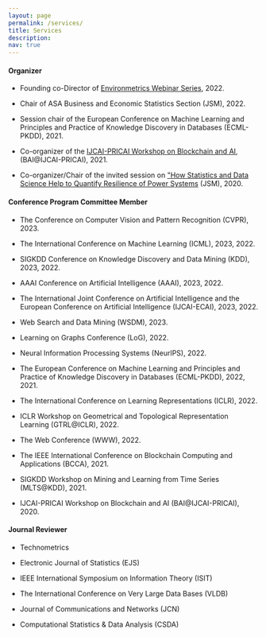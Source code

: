 ```yaml
---
layout: page
permalink: /services/
title: Services
description:
nav: true
---
```


#### Organizer

- Founding co-Director of [Environmetrics Webinar Series](https://www.environmetrics.xyz/), 2022.

- Chair of ASA Business and Economic Statistics Section (JSM), 2022.

- Session chair of the European Conference on Machine Learning and Principles and Practice of Knowledge Discovery in Databases (ECML-PKDD), 2021.

- Co-organizer of the [IJCAI-PRICAI Workshop on Blockchain and AI](https://blockchaindataanalytics.github.io/IJCAI2020/index.html), (BAI@IJCAI-PRICAI), 2021.

- Co-organizer/Chair of the invited session on ["How Statistics and Data Science Help to Quantify Resilience of Power Systems](https://ww2.amstat.org/meetings/jsm/2020/onlineprogram/ActivityDetails.cfm?sessionid=219408) (JSM), 2020.


#### Conference Program Committee Member
- The Conference on Computer Vision and Pattern Recognition (CVPR), 2023.

- The International Conference on Machine Learning (ICML), 2023, 2022.

- SIGKDD Conference on Knowledge Discovery and Data Mining (KDD), 2023, 2022.

- AAAI Conference on Artificial Intelligence (AAAI), 2023, 2022.

- The International Joint Conference on Artificial Intelligence and the European Conference on Artificial Intelligence (IJCAI-ECAI), 2023, 2022.

- Web Search and Data Mining (WSDM), 2023.

- Learning on Graphs Conference (LoG), 2022.

- Neural Information Processing Systems (NeurIPS), 2022.

- The European Conference on Machine Learning and Principles and Practice of Knowledge Discovery in Databases (ECML-PKDD), 2022, 2021.

- The International Conference on Learning Representations (ICLR), 2022.

- ICLR Workshop on Geometrical and Topological Representation Learning (GTRL@ICLR), 2022.

- The Web Conference (WWW), 2022.

- The IEEE International Conference on Blockchain Computing and Applications (BCCA), 2021.

- SIGKDD Workshop on Mining and Learning from Time Series (MLTS@KDD), 2021.

- IJCAI-PRICAI Workshop on Blockchain and AI (BAI@IJCAI-PRICAI), 2020.


#### Journal Reviewer
- Technometrics

- Electronic Journal of Statistics (EJS)

- IEEE International Symposium on Information Theory (ISIT)

- The International Conference on Very Large Data Bases (VLDB)

- Journal of Communications and Networks (JCN)

- Computational Statistics & Data Analysis (CSDA)
